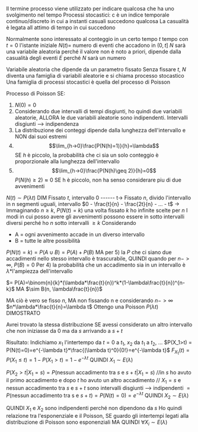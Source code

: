 Il termine processo viene utilizzato per indicare qualcosa che ha uno svolgimento nel tempo
Processi stocastici: c è un indice temporale continuo/discreto in cui a instanti casuali succedono qualcosa
La casualità è legata all attimo di tempo in cui succedono

Normalmente sono interessato al conteggio in un certo tempo
$t$ tempo con $t = 0$ l'istante iniziale
$N(t) =$ numero di eventi che accadono in $(0, t]$
$N$ sarà una variabile aleatoria perché il valore non è noto a priori, dipende dalla casualità degli eventi $E$ perché $N$ sarà un numero

Variabile aleatoria che dipende da un parametro fissato
Senza fissare $t$, $N$ diventa una famiglia di variabili aleatorie e si chiama processo stocastico
Una famiglia di processi stocastici è quella del processo di Poisson

Processo di Poisson SE:
1. $N(0) = 0$
2. Considerando due intervalli di tempi disgiunti, ho quindi due variabili aleatorie, ALLORA le due variabili aleatorie sono indipendenti. Intervalli disgiunti --> indipendenza
3. La distribuzione dei conteggi dipende dalla lunghezza dell'intervallo e NON dai suoi estremi
4. $$\lim_{h->0}\frac{P(N(h)=1)}{h}=\lambda$$
	SE $h$ è piccolo, la probabilità che ci sia un solo conteggio è proporzionale alla lunghezza dell'intervallo
5. $$\lim_{h->0}\frac{P(N(h)\geq 2)}{h}=0$$
	$P(N(h) \geq 2) \approx 0$
	SE h è piccolo, non ha senso considerare piu di due avvenimenti

$N(t)\sim P(\lambda t)$
DIM
Fissato $t$, intervallo 0 ------ t->
Fissato $n$, divido l'intervallo in n segmenti uguali, intervallo $0 - \frac{t}{n} - \frac{2t}{n} - … - t$ ->
Immaginando $n\geq k$, $P(N(t) = k)$ una volta fissato $k$ ho infinite scelte per $n$
I modi in cui posso avere gli avvenimenti possono essere in sotto intervalli diversi perché ho $n$ sotto intervalli $\geq k$
Considerando
- A = ogni avvenimento accade in un diverso intervallo
- B = tutte le altre possibilità

$P(N(t)=k)=P(A\cup B)=P(A)+P(B)$
MA per 5) la $P$ che ci siano due accadimenti nello stesso intervallo è trascurabile, QUINDI quando per $n->\infty$, $P(B) = 0$
Per 4) la probabilità che un accadimento sia in un intervallo è $\lambda*$l'ampiezza dell'intervallo

$= P(A)=\binom{n}{k}*(\lambda*\frac{t}{n})^k*(1-\lambda\frac{t}{n})^{n-k}$
MA $\sim B(n, \lambda\frac{t}{n})$

MA ciò è vero se fisso $n$, MA non fissando n e considerando $n->\infty$
$n*\lambda*\frac{t}{n}=\lambda t$
Ottengo una Poisson $P(\lambda t)$ DIMOSTRATO

Avrei trovato la stessa distribuzione SE avessi considerato un altro intervallo che non iniziasse da 0 ma da $s$ arrivando a $s + t$

Risultato:
Indichiamo $x_1$ l'intertempo da $t = 0$ a $t_1$, $x_2$ da $t_1$ a $t_2$, …
$P(X_1>t) = P(N(t)=0)=e^{-\lambda t}*\frac{(\lambda t)^0}{0!}=e^{-\lambda t}$
$F_{X_1}(t)=P(X_1\leq t)=1-P(X_1>t)=1-e^{-\lambda t}$
QUINDI $X_1 \sim E(\lambda)$

$P(X_2 > t | X_1 = s) = P$(nessun accadimento tra $s$ e $s + t | X_1 = s$)
//in $s$ ho avuto il primo accadimento e dopo $t$ ho avuto un altro accadimento
// $X_1 = s$ e nessun accadimento tra $s$ e $s + t$ sono intervalli disgiunti --> indipendenti
$= P$(nessun accadimento tra s e $s + t) = P(N(t)=0) = e^{-\lambda t}$
QUINDI $X_2 \sim E(\lambda)$

QUINDI $X_1$ e $X_2$ sono indipendenti perché non dipendono da $s$
Ho quindi relazione tra l'esponenziale e il Poisson, SE guardo gli intertempi legati alla distribuzione di Poisson sono esponenziali
MA QUINDI $\forall X_i \sim E(\lambda)$
